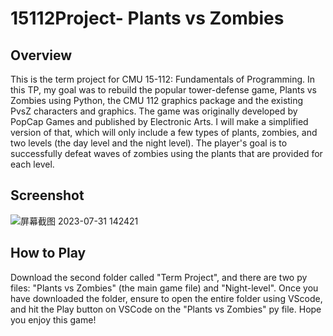 # 15112Project- Plants vs Zombies

## Overview
This is the term project for CMU 15-112: Fundamentals of Programming. In this TP, my goal was to rebuild the popular tower-defense game, Plants vs Zombies using Python, the CMU 112 graphics package and the existing PvsZ characters and graphics. The game was originally developed by PopCap Games and published by Electronic Arts. I will make a simplified version of that, which will only include a few types of plants, zombies, and two levels (the day level and the night level). The player's goal is to successfully defeat waves of zombies using the plants that are provided for each level.

## Screenshot
![屏幕截图 2023-07-31 142421](https://github.com/SapheSab3r/15112_Term_Project/assets/89825717/258586ec-a740-42c6-b0b2-0306b07c0d6e)

## How to Play

Download the second folder called "Term Project", and there are two py files: "Plants vs Zombies" (the main game file) and "Night-level". Once you have downloaded the folder, ensure to open the entire folder using VScode, and hit the Play button on VSCode on the "Plants vs Zombies" py file. Hope you enjoy this game!
